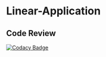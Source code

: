 # Linear-Application

## Code Review 

[![Codacy Badge](https://api.codacy.com/project/badge/Grade/7f468f70347d4e0bac47e93836643c72)](https://www.codacy.com/manual/Java-Squad/Linear_Equation_Application?utm_source=github.com&amp;utm_medium=referral&amp;utm_content=Java-Squad/Linear_Equation_Application&amp;utm_campaign=Badge_Grade)

